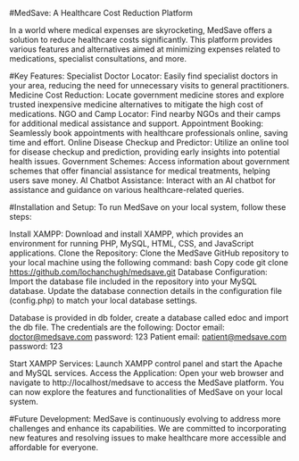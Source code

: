 #MedSave: A Healthcare Cost Reduction Platform

In a world where medical expenses are skyrocketing, MedSave offers a solution to reduce healthcare costs significantly. This platform provides various features and alternatives aimed at minimizing expenses related to medications, specialist consultations, and more.

#Key Features:
Specialist Doctor Locator: Easily find specialist doctors in your area, reducing the need for unnecessary visits to general practitioners.
Medicine Cost Reduction: Locate government medicine stores and explore trusted inexpensive medicine alternatives to mitigate the high cost of medications.
NGO and Camp Locator: Find nearby NGOs and their camps for additional medical assistance and support.
Appointment Booking: Seamlessly book appointments with healthcare professionals online, saving time and effort.
Online Disease Checkup and Predictor: Utilize an online tool for disease checkup and prediction, providing early insights into potential health issues.
Government Schemes: Access information about government schemes that offer financial assistance for medical treatments, helping users save money.
AI Chatbot Assistance: Interact with an AI chatbot for assistance and guidance on various healthcare-related queries.

#Installation and Setup:
To run MedSave on your local system, follow these steps:

Install XAMPP: Download and install XAMPP, which provides an environment for running PHP, MySQL, HTML, CSS, and JavaScript applications.
Clone the Repository: Clone the MedSave GitHub repository to your local machine using the following command:
bash
Copy code
git clone https://github.com/lochanchugh/medsave.git
Database Configuration:
Import the database file included in the repository into your MySQL database.
Update the database connection details in the configuration file (config.php) to match your local database settings.

Database is provided in db folder, create a database called edoc and import the db file. The credentials are the following:
Doctor email: doctor@medsave.com password: 123
Patient email: patient@medsave.com password: 123




Start XAMPP Services:
Launch XAMPP control panel and start the Apache and MySQL services.
Access the Application:
Open your web browser and navigate to http://localhost/medsave to access the MedSave platform.
You can now explore the features and functionalities of MedSave on your local system.

#Future Development:
MedSave is continuously evolving to address more challenges and enhance its capabilities. We are committed to incorporating new features and resolving issues to make healthcare more accessible and affordable for everyone.
